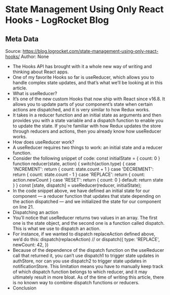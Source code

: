 # State Management Using Only React Hooks - LogRocket Blog

## Meta Data

Source:  https://blog.logrocket.com/state-management-using-only-react-hooks/ 
Author: None

- The Hooks API has brought with it a whole new way of writing and thinking about React apps.
- One of my favorite Hooks so far is useReducer, which allows you to handle complex state updates, and that’s what we’ll be looking at in this article.
- What is useReducer?
- It’s one of the new custom Hooks that now ship with React since v16.8. It allows you to update parts of your component’s state when certain actions are dispatched, and it is very similar to how Redux works.
- It takes in a reducer function and an initial state as arguments and then provides you with a state variable and a dispatch function to enable you to update the state. If you’re familiar with how Redux updates the store through reducers and actions, then you already know how useReducer works.
- How does useReducer work?
- A useReducer requires two things to work: an initial state and a reducer function.
- Consider the following snippet of code:
  const initialState = { count: 0 }
  function reducer(state, action) {
  switch(action.type) {
  case 'INCREMENT':
  return { count: state.count + 1 }
  case 'DECREMENT':
  return { count: state.count - 1 }
  case 'REPLACE':
  return { count: action.newCount }
  case 'RESET':
  return { count: 0 }
  default:
  return state
  }
  }
  const [state, dispatch] = useReducer(reducer, initialState);
- In the code snippet above, we have defined an initial state for our component — a reducer function that updates that state depending on the action dispatched — and we initialized the state for our component on line 21.
- Dispatching an action
- You’ll notice that useReducer returns two values in an array. The first one is the state object, and the second one is a function called dispatch. This is what we use to dispatch an action.
- For instance, if we wanted to dispatch replaceAction defined above, we’d do this:
  dispatch(replaceAction)
  // or
  dispatch({
  type: 'REPLACE',
  newCount: 42,
  })
- Because of the dependence of the dispatch function on the useReducer call that returned it, you can’t use dispatch1 to trigger state updates in authStore, nor can you use dispatch2 to trigger state updates in notificationStore.
  This limitation means you have to manually keep track of which dispatch function belongs to which reducer, and it may ultimately result in more bloat. As of the time of writing this article, there is no known way to combine dispatch functions or reducers.
- Conclusion
